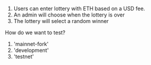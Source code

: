 1.  Users can enter lottery with ETH based on a USD fee.
2.  An admin will choose when the lottery is over
3.  The lottery will select a random winner

How do we want to test?
1. 'mainnet-fork'
2. 'development'
3. 'testnet'